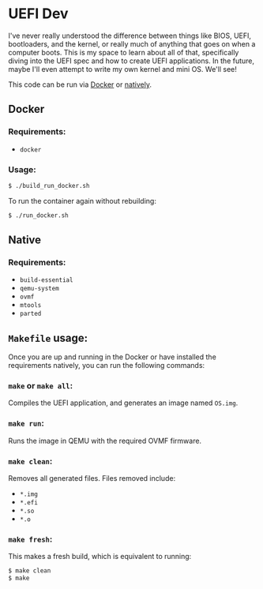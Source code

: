 # UEFI Dev

I've never really understood the difference between things like BIOS, UEFI, bootloaders, and the kernel, or really much of anything that goes on when a computer boots. This is my space to learn about all of that, specifically diving into the UEFI spec and how to create UEFI applications. In the future, maybe I'll even attempt to write my own kernel and mini OS. We'll see!

This code can be run via [Docker](#Docker) or [natively](#Native).

## Docker

### Requirements:
- `docker`

### Usage:

```bash
$ ./build_run_docker.sh
```
To run the container again without rebuilding:

```bash
$ ./run_docker.sh
```

## Native

### Requirements:
- `build-essential` 
- `qemu-system` 
- `ovmf` 
- `mtools` 
- `parted`

## `Makefile` usage:

Once you are up and running in the Docker or have installed the requirements natively, you can run the following commands:

### `make` or `make all`:

Compiles the UEFI application, and generates an image named `OS.img`.

### `make run`:

Runs the image in QEMU with the required OVMF firmware.

### `make clean`:

Removes all generated files. Files removed include:
- `*.img`
- `*.efi`
- `*.so`
- `*.o`

### `make fresh`:

This makes a fresh build, which is equivalent to running:
```bash
$ make clean
$ make
```
